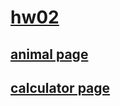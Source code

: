 # [hw02](http://hw02.measuringoworm.com)

## [animal page](http://hw02.measuringworm.com/animal.html)

## [calculator page](http://measuringworm.com/calc.html)
